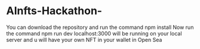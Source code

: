 # AInfts-Hackathon-
You can download the repository and run the command 
npm install 
Now run the command npm run dev 
localhost:3000 will be running on your local server and u will have your own NFT in your wallet in Open Sea
